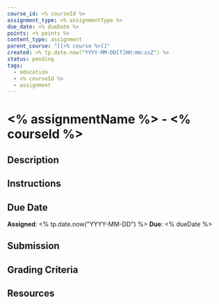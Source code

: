 ```yaml
---
course_id: <% courseId %>
assignment_type: <% assignmentType %>
due_date: <% dueDate %>
points: <% points %>
content_type: assignment
parent_course: "[[<% course %>]]"
created: <% tp.date.now("YYYY-MM-DD[T]HH:mm:ssZ") %>
status: pending
tags:
  - education
  - <% courseId %>
  - assignment
---
```


# <% assignmentName %> - <% courseId %>

## Description

## Instructions

## Due Date
**Assigned**: <% tp.date.now("YYYY-MM-DD") %>
**Due**: <% dueDate %>

## Submission

## Grading Criteria

## Resources
